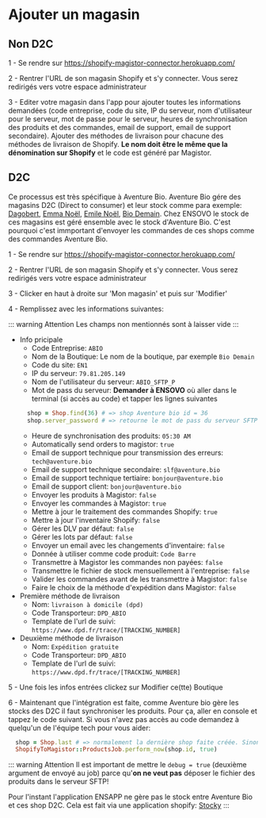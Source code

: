 # Ajouter un magasin

## Non D2C
1 - Se rendre sur https://shopify-magistor-connector.herokuapp.com/

2 - Rentrer l'URL de son magasin Shopify et s'y connecter. Vous serez redirigés vers votre espace administrateur

3 - Editer votre magasin dans l'app pour ajouter toutes les informations demandées (code entreprise, code du site, IP du serveur, nom d'utilisateur pour le serveur, mot de passe pour le serveur, heures de synchronisation des produits et des commandes, email de support, email de support secondaire). Ajouter des méthodes de livraison pour chacune des méthodes de livraison de Shopify. **Le nom doit être le même que la dénomination sur Shopify** et le code est généré par Magistor.


## D2C
Ce processus est très spécifique à Aventure Bio. Aventure Bio gére des magasins D2C (Direct to consumer) et leur stock comme para exemple: [Dagobert](https://dagobert.shop/), [Emma Noël](https://emmanoel.bio/), [Emile Noël](https://emilenoel.bio/), [Bio Demain](https://biodemain.shop/). Chez ENSOVO le stock de ces magasins est géré ensemble avec le stock d'Aventure Bio. C'est pourquoi c'est immportant d'envoyer les commandes de ces shops comme des commandes Aventure Bio.

1 - Se rendre sur https://shopify-magistor-connector.herokuapp.com/

2 - Rentrer l'URL de son magasin Shopify et s'y connecter. Vous serez redirigés vers votre espace administrateur

3 - Clicker en haut à droite sur 'Mon magasin' et puis sur 'Modifier'

4 - Remplissez avec les informations suivantes:

::: warning Attention
  Les champs non mentionnés sont à laisser vide
:::

* Info pricipale 
  * Code Entreprise: `ABIO`
  * Nom de la Boutique: Le nom de la boutique, par exemple `Bio Demain`
  * Code du site: `EN1`
  * IP du serveur: `79.81.205.149`
  * Nom de l'utilisateur du serveur: `ABIO_SFTP_P`
  * Mot de pass du serveur: **Demander à ENSOVO** où aller dans le terminal (si accès au code) et tapper les lignes suivantes
  ```ruby
    shop = Shop.find(36) # => shop Aventure bio id = 36
    shop.server_password # => retourne le mot de pass du serveur SFTP
  ```
  * Heure de synchronisation des produits: `05:30 AM`
  * Automatically send orders to magistor: `true`
  * Email de support technique pour transmission des erreurs: `tech@aventure.bio`
  * Email de support technique secondaire: `slf@aventure.bio`
  * Email de support technique tertiaire: `bonjour@aventure.bio`
  * Email de support client: `bonjour@aventure.bio`
  * Envoyer les produits à Magistor: `false`
  * Envoyer les commandes à Magistor: `true`
  * Mettre à jour le traitement des commandes Shopify: `true`
  * Mettre à jour l'inventaire Shopify: `false`
  * Gérer les DLV par défaut: `false`
  * Gérer les lots par défaut: `false`
  * Envoyer un email avec les changements d'inventaire: `false`
  * Donnée à utiliser comme code produit: `Code Barre`
  * Transmettre à Magistor les commandes non payées: `false`
  * Transmettre le fichier de stock mensuellement à l'entreprise: `false`
  * Valider les commandes avant de les transmettre à Magistor: `false`
  * Faire le choix de la méthode d'expédition dans Magistor: `false`
* Première méthode de livraison
  * Nom: `livraison à domicile (dpd)`
  * Code Transporteur: `DPD_ABIO`
  * Template de l'url de suivi: `https://www.dpd.fr/trace/[TRACKING_NUMBER]`
* Deuxième méthode de livraison
  * Nom: `Expédition gratuite`
  * Code Transporteur: `DPD_ABIO`
  * Template de l'url de suivi: `https://www.dpd.fr/trace/[TRACKING_NUMBER]`

5 - Une fois les infos entrées clickez sur Modifier ce(tte) Boutique

6 - Maintenant que l'intégration est faite, comme Aventure bio gère les stocks des D2C il faut synchroniser les
produits. Pour ça, aller en console et tappez le code suivant. Si vous n'avez pas accès au code demandez à quelqu'un de
l'équipe tech pour vous aider:
```ruby
  shop = Shop.last # => normalement la dernière shop faite créée. Sinon cherchez par l'id
  ShopifyToMagistor::ProductsJob.perform_now(shop.id, true)
```
::: warning Attention
  Il est important de mettre le `debug = true` (deuxième argument de envoyé au job) parce qu'**on ne veut pas** déposer le fichier des produits dans le serveur SFTP!

  Pour l'instant l'application ENSAPP ne gère pas le stock entre Aventure Bio et ces shop D2C. Cela est fait via une application shopify: [Stocky](https://apps.shopify.com/stocky)
:::
